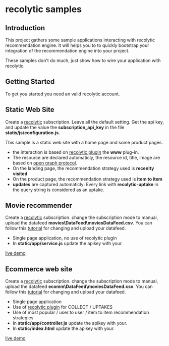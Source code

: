recolytic samples
=================

## Introduction

This project gathers some sample applications interacting with recolytic recommendation engine. It will helps you to to quickly bootstrap your integration of the recommendation engine into your project.

These samples don't do much, just show how to wire your application with recolytic.

## Getting Started

To get you started you need an valid recolytic account. 

## Static Web Site

Create a <a href="http://www.recolytic.com">recolytic<a> subscription. Leave all the default setting. Get the api key, and update the value the **subscription_api_key** in the file **statis/js/configuration.js**.

This sample is a static web site with a home page and some product pages. 

* the interaction is based on <a href="">recolytic plugin</a> the **www** plug-in.
* The resource are declared automaticly, the resource id, title, image are based on <a href="http://ogp.me">open graph protocol</a>.
* On the landing page, the recommendation strategy used is **recenlty visited** 
* On the product page, the recommendation strategy used is **item to item**
* **updates** are captured automaticly: Every link with **recolytic-uptake** in the query string is considered as an uptake.


## Movie recommender 

Create a <a href="http://www.recolytic.com">recolytic<a> subscription. change the subscription mode to manual, upload the datafeed **movies\DataFeed\moviesDataFeed.csv**. You can follow this <a href="https://github.com/recolytic/recolytic-tutorial">tutorial</a> for changing and upload your datafeed.

* Single page application, no use of recolytic plugin
* In **static/app/service.js** update the apikey with your.

<a href="http://movies.recolytic.com">live demo</a>


## Ecommerce web site

Create a <a href="http://www.recolytic.com">recolytic<a> subscription. change the subscription mode to manual, upload the datafeed **ecomm\DataFeed\moviesDataFeed.csv**. You can follow this <a href="https://github.com/recolytic/recolytic-tutorial">tutorial</a> for changing and upload your datafeed.


* Single page application
* Use of <a href="https://github.com/recolytic/recolytic-plugin">recolytic plugin</a> for COLLECT / UPTAKES
* Use of most popular / user to user / item to item recommendation strategies
* In **static/app/controller.js** update the apikey with your.
* In **static/index.html** update the apikey with your.

<a href="http://shop.recolytic.com">live demo</a>

